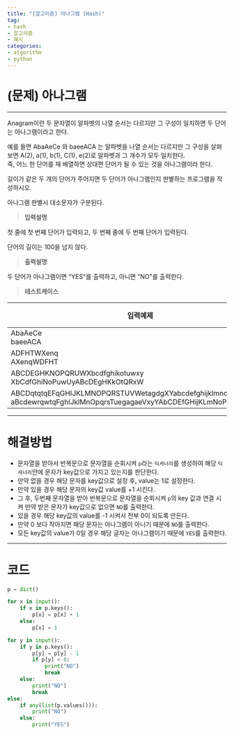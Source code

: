 ```yaml
---
title: "[알고리즘] 아나그램 (Hash)"
tag:
- hash
- 알고리즘
- 해시
categories:
- algorithm
- python
---
```


# (문제) 아나그램
---
Anagram이란 두 문자열이 알파벳의 나열 순서는 다르지만 그 구성이 일치하면 두 단어는 아나그램이라고 한다.

예를 들면 AbaAeCe 와 baeeACA 는 알파벳을 나열 순서는 다르지만 그 구성을 살펴보면 A(2), a(1), b(1), C(1), e(2)로 알파벳과 그 개수가 모두 일치한다. <br>즉, 어느 한 단어를 재 배열하면 상대편 단어가 될 수 있는 것을 아나그램이라 한다.

길이가 같은 두 개의 단어가 주어지면 두 단어가 아나그램인지 판별하는 프로그램을 작성하시오.

아나그램 판별시 대소문자가 구분된다.

> **입력설명**

첫 줄에 첫 번째 단어가 입력되고, 두 번째 줄에 두 번째 단어가 입력된다.

단어의 길이는 100을 넘지 않다.

> **출력설명**

두 단어가 아나그램이면 “YES"를 출력하고, 아니면 ”NO"를 출력한다.

> **테스트케이스**
 

| 입력예제 | 출력예제 |
| -------- | -------- | 
| AbaAeCe<br>baeeACA | YES | 
| ADFHTWXenq<br>AXenqWDFHT | YES | 
| ABCDEGHKNOPQRUWXbcdfghikotuwxy<br>XbCdfGhiNoPuwUyABcDEgHKkOtQRxW | YES | 
| ABCDqtqtqEFqGHIJKLMNOPQRSTUVWetagdgXYabcdefghijklmnopqrstuwxyz<br>aBcdewrqwtqFghIJklMnOpqrsTuegagaeVxyYAbCDEfGHijKLmNoPQRStUwWXz | NO | 

---
# 해결방법
* 문자열을 받아서 반복문으로 문자열을 순회시켜 `p`라는 `딕셔너리`를 생성하여 해당 `딕셔너리`안에 문자가 key값으로 가지고 있는지를 판단한다.
* 만약 없을 경우 해당 문자를 key값으로 설정 후, value는 1로 설정한다.
* 만약 있을 경우 해당 문자의 key값 value를 +1 시킨다.
* 그 후, 두번째 문자열을 받아 반복문으로 문자열을 순회시켜 `p`의 key 값과 연결 시켜 만약 받은 문자가 key값으로 없으면 `NO`를 출력한다.
* 있을 경우 해당 key값의 value를 -1 시켜서 전부 0이 되도록 만든다.
* 만약 0 보다 작아지면 해당 문자는 아나그램이 아니기 때문에 `NO`를 출력한다.
* 모든 key값의 value가 0일 경우 해당 글자는 아나그램이기 때문에 `YES`를 출력한다.

---
# 코드
```python
p = dict()

for x in input():
    if x in p.keys():
        p[x] = p[x] + 1
    else:
        p[x] = 1

for y in input():
    if y in p.keys():
        p[y] = p[y] - 1
        if p[y] < 0:
            print("NO")
            break
    else:
        print("NO")
        break
else:
    if any(list(p.values())):
        print("NO")
    else:
        print("YES")
```
